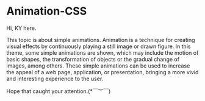 # Animation-CSS

Hi, KY here.

This topic is about simple animations. Animation is a technique for creating visual effects by continuously playing a still image or drawn figure. In this theme, some simple animations are shown, which may include the motion of basic shapes, the transformation of objects or the gradual change of images, among others. These simple animations can be used to increase the appeal of a web page, application, or presentation, bringing a more vivid and interesting experience to the user.

Hope that caught your attention.(*￣︶￣)
